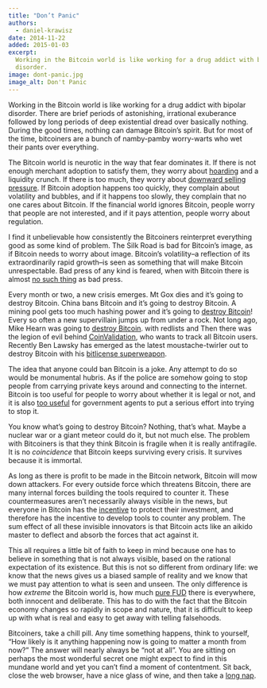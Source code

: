 ```yaml
---
title: "Don’t Panic"
authors:
  - daniel-krawisz
date: 2014-11-22
added: 2015-01-03
excerpt:
  Working in the Bitcoin world is like working for a drug addict with bipolar
  disorder.
image: dont-panic.jpg
image_alt: Don't Panic
---
```


Working in the Bitcoin world is like working for a drug addict with bipolar disorder. There are brief periods of astonishing, irrational exuberance followed by long periods of deep existential dread over basically nothing. During the good times, nothing can damage Bitcoin’s spirit. But for most of the time, bitcoiners are a bunch of namby-pamby worry-warts who wet their pants over everything.

The Bitcoin world is neurotic in the way that fear dominates it. If there is not enough merchant adoption to satisfy them, they worry about [hoarding](/mempool/im-hoarding-bitcoins-and-no-you-cant-have-any) and a liquidity crunch. If there is too much, they worry about [downward selling pressure](http://bitcoinist.net/the-merchant-adoptocalypse/). If Bitcoin adoption happens too quickly, they complain about volatility and bubbles, and if it happens too slowly, they complain that no one cares about Bitcoin. If the financial world ignores Bitcoin, people worry that people are not interested, and if it pays attention, people worry about regulation.

I find it unbelievable how consistently the Bitcoiners reinterpret everything good as some kind of problem. The Silk Road is bad for Bitcoin’s image, as if Bitcoin needs to worry about image. Bitcoin’s volatility–a reflection of its extraordinarily rapid growth–is seen as something that will make Bitcoin unrespectable. Bad press of any kind is feared, when with Bitcoin there is almost [no such thing](/mempool/bitcoin-has-no-image-problem) as bad press.

Every month or two, a new crisis emerges. Mt Gox dies and it’s going to destroy Bitcoin. China bans Bitcoin and it’s going to destroy Bitcoin. A mining pool gets too much hashing power and it’s going to [destroy Bitcoin](http://bitcoinist.net/the-centralization-of-mining-pools/)! Every so often a new supervillain jumps up from under a rock. Not long ago, Mike Hearn was going to [destroy Bitcoin](https://bitcointalk.org/index.php?topic=333824.0). with redlists and Then there was the legion of evil behind [CoinValidation](http://coinvalidation.com/), who wants to track all Bitcoin users. Recently Ben Lawsky has emerged as the latest moustache-twirler out to destroy Bitcoin with his [bitlicense superweapon](http://www.dfs.ny.gov/about/press2014/pr1407171-vc.pdf).

The idea that anyone could ban Bitcoin is a joke. Any attempt to do so would be monumental hubris. As if the police are somehow going to stop people from carrying private keys around and connecting to the internet. Bitcoin is too useful for people to worry about whether it is legal or not, and it is also [too useful](/mempool/bitcoins-shroud-of-subtlety-and-allure) for government agents to put a serious effort into trying to stop it.

You know what’s going to destroy Bitcoin? Nothing, that’s what. Maybe a nuclear war or a giant meteor could do it, but not much else. The problem with Bitcoiners is that they think Bitcoin is fragile when it is really antifragile. It is no _coincidence_ that Bitcoin keeps surviving every crisis. It survives because it is immortal.

As long as there is profit to be made in the Bitcoin network, Bitcoin will mow down attackers. For every outside force which threatens Bitcoin, there are many internal forces building the tools required to counter it. These countermeasures aren’t necessarily always visible in the news, but everyone in Bitcoin has the [incentive](/mempool/the-correct-strategy-of-bitcoin-entrepreneurship) to protect their investment, and therefore has the incentive to develop tools to counter any problem. The sum effect of all these invisible innovators is that Bitcoin acts like an aikido master to deflect and absorb the forces that act against it.

This all requires a little bit of faith to keep in mind because one has to believe in something that is not always visible, based on the rational expectation of its existence. But this is not so different from ordinary life: we know that the news gives us a biased sample of reality and we know that we must pay attention to what is seen and unseen. The only difference is how _extreme_ the Bitcoin world is, how much [pure FUD](/mempool/everyones-a-scammer) there is everywhere, both innocent and deliberate. This has to do with the fact that the Bitcoin economy changes so rapidly in scope and nature, that it is difficult to keep up with what is real and easy to get away with telling falsehoods.

Bitcoiners, take a chill pill. Any time something happens, think to yourself, “How likely is it anything happening now is going to matter a month from now?” The answer will nearly always be “not at all”. You are sitting on perhaps the most wonderful secret one might expect to find in this mundane world and yet you can’t find a moment of contentment. Sit back, close the web browser, have a nice glass of wine, and then take a [long nap](http://bitcoinist.net/just-shut-up-and-get-rich/).
